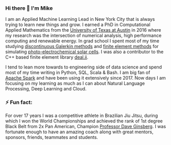 ### Hi there 👋 I'm Mike

I am an Applied Machine Learning Lead in New York City that is always trying to learn new things and grow. I earned a PhD in Computational Applied Mathematics from the <a href="https://oden.utexas.edu/">University of Texas at Austin</a> in 2016 where my research was the intersection of numerical analysis, high performance computing and renewable energy. In grad school I spent most of my time studying <a href="https://en.wikipedia.org/wiki/Discontinuous_Galerkin_method">discontinuous Galerkin methods</a> and <a href="https://en.wikipedia.org/wiki/Finite_element_method">finite element methods</a> for simulating <a href="https://en.wikipedia.org/wiki/Photoelectrochemical_cell">photo-electrochemical solar cells</a>. I was also a contributor to the C++ based finite element library <a href="https://www.dealii.org/">deal.ii</a>.

I tend to lean more towards to engineering side of data science and spend most of my time writing in Python, SQL, Scala & Bash. I am big fan of <a href="https://spark.apache.org/">Apache Spark</a> and have been using it extensively since 2017. Now days I am focusing on my learning as much as I can about Natural Language Processing, Deep Learning and Cloud.


### ⚡ Fun fact:

For over 17 years I was a competitive athlete in Brazilian Jiu Jitsu, during which I won the World Championships and achieved the rank of 1st degree Black Belt from 2x Pan American, Champion <a href="https://www.ginsbergacademy.com/">Professor Dave Ginsberg</a>. I was fortunate enough to have an amazing coach along with great mentors, sponsors, friends, teammates and students.
